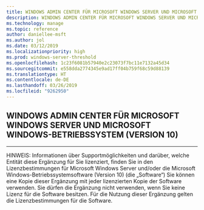 ```yaml
---
title: WINDOWS ADMIN CENTER FÜR MICROSOFT WINDOWS SERVER UND MICROSOFT WINDOWS-BETRIEBSSYSTEM (VERSION 10)
description: WINDOWS ADMIN CENTER FÜR MICROSOFT WINDOWS SERVER UND MICROSOFT WINDOWS-BETRIEBSSYSTEM (VERSION 10)
ms.technology: manage
ms.topic: reference
author: daniellee-msft
ms.author: jol
ms.date: 03/12/2019
ms.localizationpriority: high
ms.prod: windows-server-threshold
ms.openlocfilehash: 1c23f6081b57940e2c23073f7bc11e7132a45d34
ms.sourcegitcommit: e558dda2774345e9ad17ff04b759f68c59d88139
ms.translationtype: HT
ms.contentlocale: de-DE
ms.lasthandoff: 03/26/2019
ms.locfileid: "9262950"
---
```

## WINDOWS ADMIN CENTER FÜR MICROSOFT WINDOWS SERVER UND MICROSOFT WINDOWS-BETRIEBSSYSTEM (VERSION 10)
________________________________________

HINWEIS: Informationen über Supportmöglichkeiten und darüber, welche Entität diese Ergänzung für Sie lizenziert, finden Sie in den Lizenzbestimmungen für Microsoft Windows Server und/oder die Microsoft Windows-Betriebssystemsoftware (Version 10) (die „Software“) Sie können eine Kopie dieser Ergänzung mit jeder lizenzierten Kopie der Software verwenden. Sie dürfen die Ergänzung nicht verwenden, wenn Sie keine Lizenz für die Software besitzen. Für die Nutzung dieser Ergänzung gelten die Lizenzbestimmungen für die Software.